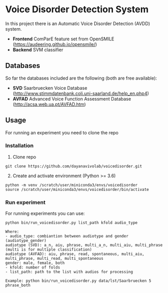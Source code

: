 # Voice Disorder Detection System

In this project there is an Automatic Voice Disorder Detection (AVDD) system. 
* **Frontend** ComParE feature set from OpenSMILE (https://audeering.github.io/opensmile/)
* **Backend** SVM classifier

## Databases
So far the databases included are the following (both are free available):
* **SVD** Saarbruecken Voice Database
(http://www.stimmdatenbank.coli.uni-saarland.de/help_en.php4)
* **AVFAD** Advanced Voice Function Assessment Database
(http://acsa.web.ua.pt/AVFAD.htm)

## Usage
For running an experiment you need to clone the repo

### Installation
1. Clone repo

```
git clone https://github.com/dayanavivolab/voicedisorder.git
```

2. Create and activate environment (Python >= 3.6)

```
python -m venv /scratch/user/miniconda3/envs/voicedisorder
source /scratch/user/miniconda3/envs/voicedisorder/bin/activate
```

### Run experiment
For running experiments you can use:
```
python bin/run_voicedisorder.py list_path kfold audio_type
```

```
Where: 
- audio_type: combiantion between audiotype and gender (audiotype_gender) 
audiotype (SVD): a_n, aiu, phrase, multi_a_n, multi_aiu, multi_phrase (multi is for multiple classification)
audiotype (AVFAD): aiu, phrase, read, spontaneous, multi_aiu, multi_phrase, multi_read, multi_spontaneous
gender: male, female, both
- kfold: number of folds
- list_path: path to the list with audios for processing 

Example: python bin/run_voicedisorder.py data/lst/Saarbruecken 5 phrase_both
```




